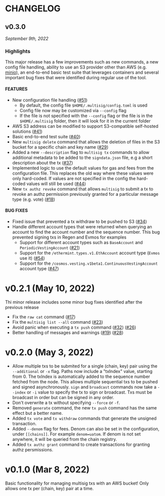 # CHANGELOG

## v0.3.0
*September 9th, 2022*
### Highlights

This major release has a few improvements such as new commands, a new config file handling, ability to use an S3 provider other than AWS (e.g. [minio](https://min.io/)), an end-to-end basic test suite that leverages containers and several important bug fixes that were identified during regular use of the tool.

#### FEATURES

- New configuration file handling ([#51](https://github.com/informalsystems/multisig/pull/51))
  - By default, the config file `$HOME/.multisig/config.toml` is used
  - Config file now may be customized via `--config` flag
  - If the file is not specified with the `--config` flag or the file is in the `$HOME/.multisig` folder, then it will look for it in the current folder 
- AWS S3 address can be modified to support S3-compatible self-hosted solutions ([#41](https://github.com/informalsystems/multisig/pull/41))
- Basic end-to-end test suite ([#40](https://github.com/informalsystems/multisig/issues/40))
- New `multisig delete` command that allows the deletion of files in the S3 bucket for a specific chain and key name ([#29](https://github.com/informalsystems/multisig/issues/29))
- Added a new `--description` flag to `multisig tx` commands to allow additional metadata to be added to the `signdata.json` file, e.g a short description about the tx ([#37](https://github.com/informalsystems/multisig/issues/37))
- Implemented logic to use the default values for gas and fees from the configuration file. This replaces the old way where these values were only hard-coded. If values are not specified in the config the hard-coded values will still be used ([#44](https://github.com/informalsystems/multisig/issues/44))
- New `tx authz revoke` command that allows `multisig` to submit a tx to revoke an authz permission previously granted for a particular message type (e.g. vote) ([#18](https://github.com/informalsystems/multisig/issues/18))

#### BUG FIXES

-  Fixed issue that prevented a tx withdraw to be pushed to S3 ([#34](https://github.com/informalsystems/multisig/issues/34))
- Handle different account types that were returned when querying an account to find the account number and the sequence number. This bug prevented signing txs in Regen and Evmos for examples
  - Support for different account types such as `BaseAccount` and `PeriodicVestingAccount` ([#21](https://github.com/informalsystems/multisig/issues/21))
  - Support for the `/ethermint.types.v1.EthAccount` account type (`Evmos` use it) ([#54](https://github.com/informalsystems/multisig/issues/54))
  - Support for the `/cosmos.vesting.v1beta1.ContinuousVestingAccount` account type ([#47](https://github.com/informalsystems/multisig/issues/47))

# v0.2.1 (May 10, 2022)


Thi minor release includes some minor bug fixes identified after the previous release

- Fix the `raw cat` command ([#17](https://github.com/informalsystems/multisig/issues/17))
- Fix the `multisig list --all` command ([#23](https://github.com/informalsystems/multisig/issues/23))
- Avoid panic when executing a `tx push` command ([#32](https://github.com/informalsystems/multisig/issues/32)) ([#26](https://github.com/informalsystems/multisig/issues/26))
- Better handling of messages and warnings ([#19](https://github.com/informalsystems/multisig/issues/19)) ([#28](https://github.com/informalsystems/multisig/issues/28))

# v0.2.0 (May 3, 2022)

- Allow multiple txs to be submited for a single (chain, key) pair using the
  `--additional` or `-x` flag. Paths now include a "txIndex" value, starting from 0.
The txIndex is automatically added to the sequence number fetched from the node.
This allows multiple sequential txs to be pushed and signed asynchronously.
`sign` and `broadcast` commands now take a `--index` or `-i` value to specify
the tx to sign or broadcast. Txs must be broadcast in order but can be signed in
any order.
- Don't overwrite a tx without specifying `--force` or `-f`.
- Removed `generate` command, the new `tx push` command has the same effect but a
  better name.
- Added `tx vote` and `tx withdraw` commands that generate the unsigned transaction.
- Added `--denom` flag for fees. Denom can also be set in the configuration,
  under `[[chains]]`. For example `denom=uatom`. If denom is not set anywhere,
  it will be queried from the chain registry.
- Added `tx authz grant` command to create transactions for granting authz persmissions.

# v0.1.0 (Mar 8, 2022)

Basic functionality for managing multisig txs with an AWS bucket!
Only allows one tx per (chain, key) pair at a time.
